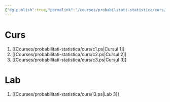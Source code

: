 ```yaml
---
{"dg-publish":true,"permalink":"/courses/probabilitati-statistica/curs/index-ps/"}
---
```


# Curs 

1. [[Courses/probabilitati-statistica/curs/c1.ps\|Cursul 1]]
2. [[Courses/probabilitati-statistica/curs/c2.ps\|Cursul 2]]
3. [[Courses/probabilitati-statistica/curs/c3.ps\|Cursul 3]]

# Lab

1. [[Courses/probabilitati-statistica/curs/l3.ps\|Lab 3]]